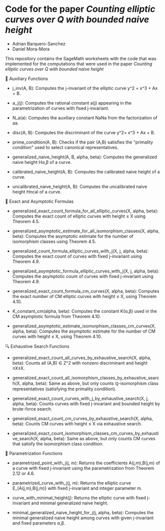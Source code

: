 # Code for the paper *Counting elliptic curves over Q with bounded naive height*

* Adrian Barquero-Sanchez
* Daniel Mora-Mora
    
This repository contains the SageMath worksheets with the code that was implemented for the computations that were used in the paper *Counting elliptic curves over Q with bounded naive height*

🔧 Auxiliary Functions

* j_inv(A, B): Computes the j-invariant of the elliptic curve y^2 = x^3 + Ax + B.

* a_j(j): Computes the rational constant a(j) appearing in the parametrization of curves with fixed j-invariant.

* N_a(a): Computes the auxiliary constant NaNa​ from the factorization of aa.

* disc(A, B): Computes the discriminant of the curve y^2= x^3 + Ax + B.

* prime_condition(A, B): Checks if the pair (A,B) satisfies the "primality condition" used to select canonical representatives.

* generalized_naive_height(A, B, alpha, beta): Computes the generalized naive height Hα,β of a curve.

* calibrated_naive_height(A, B): Computes the calibrated naive height of a curve.

* uncalibrated_naive_height(A, B): Computes the uncalibrated naive height Hncal of a curve.

📐 Exact and Asymptotic Formulas

* generalized_exact_count_formula_for_all_elliptic_curves(X, alpha, beta): Computes the exact count of elliptic curves with height ≤ X using Theorem 4.5.

* generalized_asymptotic_estimate_for_all_isomorphism_classes(X, alpha, beta): Computes the asymptotic estimate for the number of isomorphism classes using Theorem 4.5.

* generalized_count_formula_elliptic_curves_with_j(X, j, alpha, beta): Computes the exact count of curves with fixed j-invariant using Theorem 4.9.

* generalized_asymptotic_formula_elliptic_curves_with_j(X, j, alpha, beta): Computes the asymptotic count of curves with fixed j-invariant using Theorem 4.9.

* generalized_exact_count_formula_cm_curves(X, alpha, beta): Computes the exact number of CM elliptic curves with height ≤ X, using Theorem 4.10.

* K_constant_cm(alpha, beta): Computes the constant K(α,β) used in the CM asymptotic formula from Theorem 4.10.

* generalized_asymptotic_estimate_isomorphism_classes_cm_curves(X, alpha, beta): Computes the asymptotic estimate for the number of CM curves with height ≤ X, using Theorem 4.10.

🔍 Exhaustive Search Functions

* generalized_exact_count_all_curves_by_exhaustive_search(X, alpha, beta): Counts all (A,B) ∈ Z^2 with nonzero discriminant and height ≤X≤X.

* generalized_exact_count_all_isomorphism_classes_by_exhaustive_search(X, alpha, beta): Same as above, but only counts ℚ-isomorphism class representatives (satisfying the primality condition).

* generalized_exact_count_curves_with_j_by_exhaustive_search(X, j, alpha, beta): Counts curves with fixed j-invariant and bounded height by brute-force search.

* generalized_exact_count_cm_curves_by_exhaustive_search(X, alpha, beta): Counts CM curves with height ≤ X via exhaustive search.

* generalized_exact_count_isomorphism_classes_cm_curves_by_exhaustive_search(X, alpha, beta): Same as above, but only counts CM curves that satisfy the isomorphism class condition.

📐 Parametrization Functions

* parametrized_point_with_j(j, m): Returns the coefficients A(j,m),B(j,m) of a curve with fixed j-invariant using the parametrization from Theorem 2.12 or 4.6.

* parametrized_curve_with_j(j, m): Returns the elliptic curve E_{A(j,m),B(j,m)}​ with fixed j-invariant and integer parameter m.

* curve_with_minimal_height(j): Returns the elliptic curve with fixed j-invariant and minimal generalized naive height.

* minimal_generalized_naive_height_for_j(j, alpha, beta): Computes the minimal generalized naive height among curves with given j-invariant and fixed parameters α,β.
